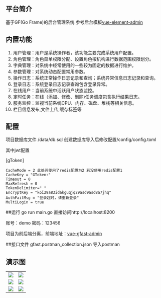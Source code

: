 ## 平台简介
基于GF(Go Frame)的后台管理系统
参考后台模板[vue-element-admin](https://github.com/PanJiaChen/vue-element-admin)

## 内置功能

1.  用户管理：用户是系统操作者，该功能主要完成系统用户配置。
2.  角色管理：角色菜单权限分配、设置角色按机构进行数据范围权限划分。
3.  字典管理：对系统中经常使用的一些较为固定的数据进行维护。
4.  参数管理：对系统动态配置常用参数。
5.  操作日志：系统正常操作日志记录和查询；系统异常信息日志记录和查询。
6. 登录日志：系统登录日志记录查询包含登录异常。
7. 在线用户：当前系统中活跃用户状态监控。
8. 定时任务：在线（添加、修改、删除)任务调度包含执行结果日志。
9. 服务监控：监视当前系统CPU、内存、磁盘、堆栈等相关信息。
10. 栏目信息发布,文件上传,缓存标签等


## 配置
项目数据库文件 /data/db.sql 创建数据库导入后修改配置/config/config.toml

其中jwt配置

[gToken]

    CacheMode = 2 此处若使用了redis配置为2 若没使用redis配置1
    CacheKey = "GToken:"
    Timeout = 0
    MaxRefresh = 0
    TokenDelimiter="_"
    EncryptKey = "koi29a83idakguqjq29asd9asd8a7jhq"
    AuthFailMsg = "登录超时，请重新登录"
    MultiLogin = true

##运行
go run main.go 直接访问http://localhost:8200

账号：demo  密码：123456

项目为前后端分离，前端地址：[vue-gfast-admin](https://gitee.com/tiger1103/vue-gfast-admin)

##接口文件
gfast.postman_collection.json 导入postman

## 演示图

<table>
    <tr>
        <td><img src="https://images.gitee.com/uploads/images/2020/0331/155731_5194c2c1_142572.png"/></td>
        <td><img src="https://images.gitee.com/uploads/images/2020/0331/155825_773ca447_142572.png"/></td>
    </tr>
    <tr>
        <td><img src="https://images.gitee.com/uploads/images/2020/0331/155850_783d7f42_142572.png"/></td>
        <td><img src="https://images.gitee.com/uploads/images/2020/0331/155912_0ec85d71_142572.png"/></td>
    </tr>
    <tr>
        <td><img src="https://images.gitee.com/uploads/images/2020/0331/155931_72589aa0_142572.png"/></td>
        <td><img src="https://images.gitee.com/uploads/images/2020/0331/155943_e3f15335_142572.png"/></td>
    </tr>
</table>

